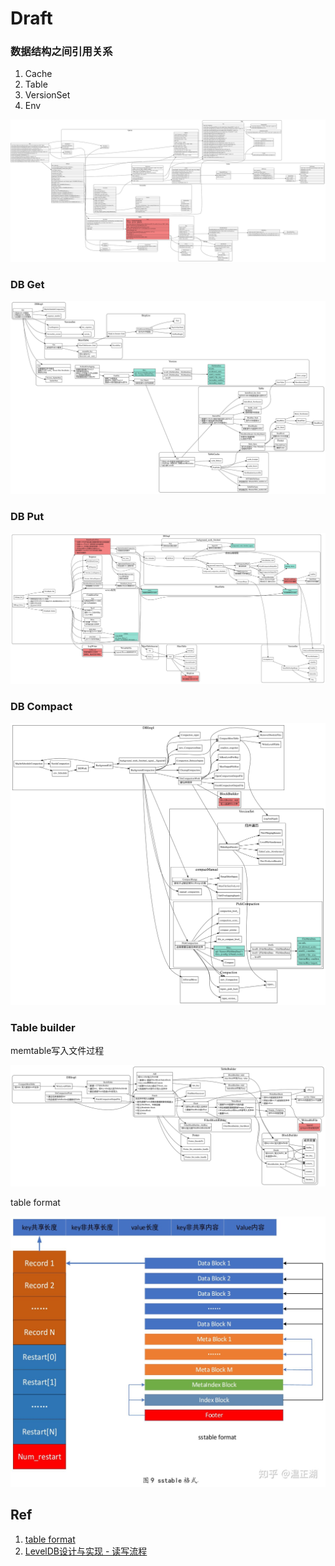 # Draft

### 数据结构之间引用关系

1. Cache
2. Table
3. VersionSet
4. Env

![dbInterface](./dbinterface.svg)


### DB Get

![db-get](./db-get.svg)


### DB Put

![db-put](./db-put.svg)

### DB Compact

![db-compact](./db-compact.svg)

### Table builder

memtable写入文件过程

![table-builder](./table-builder.svg)

table format

![table-format](./ss-table-format.jpg)


## Ref
1. [table format](https://github.com/google/leveldb/blob/master/doc/table_format.md)
2. [LevelDB设计与实现 - 读写流程](https://zhuanlan.zhihu.com/p/51360281)
